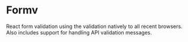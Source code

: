 # Formv
React form validation using the validation natively to all recent browsers. Also includes support for handling API validation messages.

